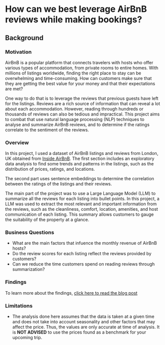 # How can we best leverage AirBnB reviews while making bookings?

## Background

### Motivation
AirBnB is a popular platform that connects travelers with hosts who offer various types of accommodation, from private rooms to entire homes. With millions of listings worldwide, finding the right place to stay can be overwhelming and time-consuming. How can customers make sure that they are getting the best value for your money and that their expectations are met?

One way to do that is to leverage the reviews that previous guests have left for the listings. Reviews are a rich source of information that can reveal a lot about each accommodation. However, reading through hundreds or thousands of reviews can also be tedious and impractical. This project aims to combat that use natural language processing (NLP) techniques to analyse and summarize AirBnB reviews, and to determine if the ratings correlate to the sentiment of the reviews.

### Overview
In this project, I used a dataset of AirBnB listings and reviews from London, UK obtained from [Inside AirBnB](http://insideairbnb.com/get-the-data.html). The first section includes an exploratory data analysis to find some trends and patterns in the listings, such as the distribution of prices, ratings, and locations. 

The second part uses sentence embeddings to determine the correlation between the ratings of the listings and their reviews.

The main part of the project was to use a Large Language Model (LLM) to summarize all the reviews for each listing into bullet points. In this project, a LLM was used to extract the most relevant and important information from the reviews, such as the cleanliness, comfort, location, amenities, and host communication of each listing. This summary allows customers to gauge the suitability of the property at a glance.

### Business Questions
 - What are the main factors that infuence the monthly revenue of AirBnB hosts?
 - Do the review scores for each listing reflect the reviews provided by customers?
 - Can we reduce the time customers spend on reading reviews through summarization?

### Findings
To learn more about the findings, [click here to read the blog post](https://kelvinchanwh.com/projects/airbnb-description)

### Limitations
 - The analysis done here assumes that the data is taken at a given time and does not take into account seasonality and other factors that may affect the price. Thus, the values are only accurate at time of analysis. It is **NOT ADVISED** to use the prices found as a benchmark for your upcoming trip. 

